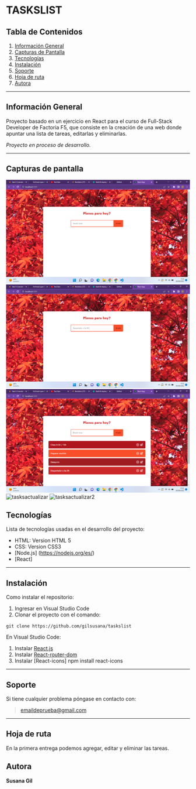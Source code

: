 # TASKSLIST

## Tabla de Contenidos

1. [Información General](#información-general)
2. [Capturas de Pantalla](#capturas-de-pantalla)
3. [Tecnologías](#tecnologías)
4. [Instalación](#instalación)
5. [Soporte](#soporte)
6. [Hoja de ruta](#hoja-de-ruta)
7. [Autora](#autora)

***
## Información General

Proyecto basado en un ejercicio en React para el curso de Full-Stack Developer de Factoria F5, que consiste en la creación de una web donde apuntar una lista de tareas, editarlas y eliminarlas.

*Proyecto en proceso de desarrollo.*   

***

## Capturas de pantalla

![tasksinicio](./src/assets/tasksinicio.png)
![taskscrear](./src/assets/taskscrear.png)
![taskscrear3](./src/assets/taskscrear3.png)
![tasksactualizar](.src/assets/tasksactualizar.png)
![tasksactualizar2](.src/assets/tasksactualizar2.png)


## Tecnologías

Lista de tecnologías usadas en el desarrollo del proyecto:

* HTML: Version HTML 5 
* CSS: Version CSS3
* [Node.js] (https://nodejs.org/es/)
* [React] 

***
## Instalación

Como instalar el repositorio:

1. Ingresar en Visual Studio Code
2.  Clonar el proyecto con el comando: 
 ``` 
git clone https://github.com/gilsusana/taskslist

```
En Visual Studio Code:
1. Instalar [React.js](https://es.reactjs.org/)
2. Instalar [React-router-dom](https://reactrouter.com/)
3. Instalar [React-icons] npm install react-icons

***


## Soporte

Si tiene cualquier problema póngase en contacto con: 

>emaildeprueba@gmail.com

***

## Hoja de ruta

En la primera entrega podemos agregar, editar y eliminar las tareas.

## Autora

**Susana Gil** 


